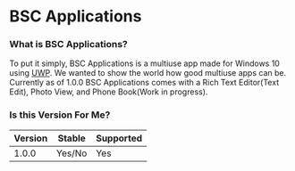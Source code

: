 # BSC Applications

### What is BSC Applications?

To put it simply, BSC Applications is a multiuse app made for Windows 10 using [UWP](https://docs.microsoft.com/en-us/windows/uwp/get-started/universal-application-platform-guide). We wanted to show the world how good multiuse apps can be. Currently as of 1.0.0 BSC Applications comes with a Rich Text Editor(Text Edit), Photo View, and Phone Book(Work in progress).

### Is this Version For Me?

|Version|Stable|Supported|
|-------|------|---------|
|1.0.0  |Yes/No|Yes      |
